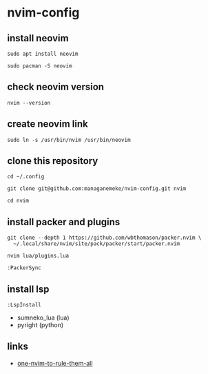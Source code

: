 # nvim-config

## install neovim

```shell
sudo apt install neovim
```

```shell
sudo pacman -S neovim
```

## check neovim version

```shell
nvim --version
```

## create neovim link

```shell
sudo ln -s /usr/bin/nvim /usr/bin/neovim
```

## clone this repository

```shell
cd ~/.config
```

```shell
git clone git@github.com:managanemeke/nvim-config.git nvim
```

```shell
cd nvim
```

## install packer and plugins

```shell
git clone --depth 1 https://github.com/wbthomason/packer.nvim \
  ~/.local/share/nvim/site/pack/packer/start/packer.nvim
```

```shell
nvim lua/plugins.lua
```

```vim
:PackerSync
```

## install lsp

```vim
:LspInstall
```

- sumneko_lua (lua)
- pyright (python)

## links

- [one-nvim-to-rule-them-all](https://habr.com/ru/articles/706110/)
